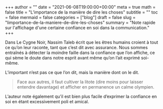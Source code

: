 +++
author = ""
date = "2021-06-08T19:00:00+00:00"
meta = true
math = false
title = "L’importance de la manière de dire les choses"
subtitle = ""
toc = false
mermaid = false
categories = ["blog"]
draft = false
slug = "limportance-de-la-maniere-de-dire-les-choses"
summary = "Note rapide sur l'affichage d'une certaine confiance en soi dans la communication."
+++

Dans Le Cygne Noir, Nassim Taleb écrit que les êtres humains croient à tout ce qu’on leur raconte, tant que c’est dit avec assurance. Nous sommes entraînés à détecter la moindre faille dans la confiance que l’on affiche, ce qui sème le doute dans notre esprit avant même qu’on l’ait exprimé soi-même. 

L’important n’est pas ce que l’on dit, mais la manière dont on le dit.


>  Face aux autres, il faut cultiver la litote (dire moins pour laisser entendre davantage) et afficher en permanence un calme olympien.

L’auteur note également qu’il est bien plus facile d’exprimer la confiance en soi en étant excessivement poli et amical.